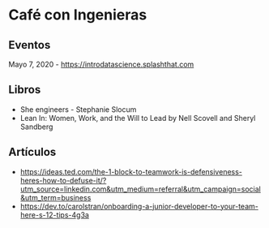 # Café con Ingenieras

## Eventos

Mayo 7, 2020 - https://introdatascience.splashthat.com

## Libros

* She engineers - Stephanie Slocum
* Lean In: Women, Work, and the Will to Lead by Nell Scovell and Sheryl Sandberg

## Artículos

* https://ideas.ted.com/the-1-block-to-teamwork-is-defensiveness-heres-how-to-defuse-it/?utm_source=linkedin.com&utm_medium=referral&utm_campaign=social&utm_term=business
* https://dev.to/carolstran/onboarding-a-junior-developer-to-your-team-here-s-12-tips-4g3a


